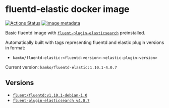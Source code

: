 # fluentd-elastic docker image
[![Actions Status](https://github.com/kamko/fluentd-elastic-docker/workflows/Docker%20build/badge.svg)](https://github.com/kamko/fluentd-elastic-docker/actions "docker build status badge")
[![image metadata](https://images.microbadger.com/badges/image/kamko/fluentd-elastic.svg)](https://microbadger.com/images/kamko/fluentd-elastic "kamko/fluentd-elastic image metadata")

Basic fluentd image with [`fluent-plugin-elasticsearch`](https://github.com/uken/fluent-plugin-elasticsearch) preinstalled.

Automatically built with tags representing fluentd and elastic plugin versions in format:

- `kamko/fluentd-elastic:<fluentd-version>-<elastic-plugin-version>`

Current version: `kamko/fluentd-elastic:1.10.1-4.0.7`

## Versions
- [`fluent/fluentd:v1.10.1-debian-1.0`](https://hub.docker.com/layers/fluent/fluentd/v1.10.1-debian-1.0/images/sha256-8fa1a8346a5fd3fd9554920bdd97e7c273a5725a8a785e967dd5ab8f61605d2b?context=explore)
- [`fluent-plugin-elasticsearch v4.0.7`](https://github.com/uken/fluent-plugin-elasticsearch/releases/tag/v4.0.7)
